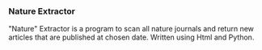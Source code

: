 ### Nature Extractor

"Nature" Extractor is a program to scan all nature journals and return new articles that are published at chosen date. Written using Html and Python.
